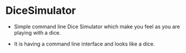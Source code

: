 # DiceSimulator

* Simple command line Dice Simulator which make you feel as you are playing with a dice.

* It is having a command line interface and looks like a dice.
